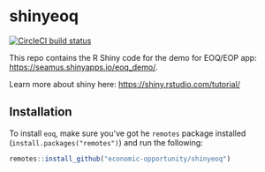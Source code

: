 
# shinyeoq

<!-- badges: start -->
[![CircleCI build status](https://circleci.com/gh/economic-opportunity/shinyeoq.svg?style=svg)](https://circleci.com/gh/seamus-mckinsey/shinyeoq)
<!-- badges: end -->

This repo contains the R Shiny code for the demo for EOQ/EOP app: https://seamus.shinyapps.io/eoq_demo/.

Learn more about shiny here: https://shiny.rstudio.com/tutorial/

## Installation

To install `eoq`, make sure you've got he `remotes` package installed (`install.packages("remotes")`) and run the following:

```r
remotes::install_github("economic-opportunity/shinyeoq")
```
